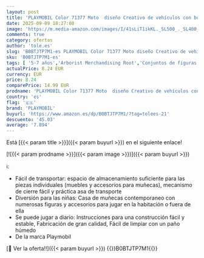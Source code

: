 ```yaml
---
layout: post
title: 'PLAYMOBIL Color 71377 Moto  diseño Creativo de vehículos con bolígrafos y Accesorios solubles en Agua para Realizar Acrobacias sorprendentes  Juguetes para niños a Partir de 5 años'
date: 2025-09-09 18:27:08
image: 'https://m.media-amazon.com/images/I/41sLiT1ikKL._SL500_._SL400_.jpg'
comments: true
category: ofertas
author: 'tole.es'
slug: 'B0BTJTP7M1-es PLAYMOBIL Color 71377 Moto diseño Creativo de vehículos...'
sku: 'B0BTJTP7M1-es'
tags: [ '5-7 años','Arborist Merchandising Root','Conjuntos de figuras de juguete','Juguetes','Juguetes y juegos','Muñecos y figuras','Self Service','Special Features Stores','Top brands in Toys','b6d17eda-2c26-45ed-a098-453a9f96e839_0','b6d17eda-2c26-45ed-a098-453a9f96e839_6301','b6d17eda-2c26-45ed-a098-453a9f96e839_7701','playmobil','🇪🇸', ]
actualPrice: 8.24 EUR
currency: EUR
price: 8.24
comparePrice: 14.99 EUR
prodname: 'PLAYMOBIL Color 71377 Moto  diseño Creativo de vehículos con bolígrafos y Accesorios solubles en Agua para Realizar Acrobacias sorprendentes  Juguetes para niños a Partir de 5 años'
country: 'es'
flag: '🇪🇸'
brand: 'PLAYMOBIL'
buyurl: 'https://www.amazon.es/dp/B0BTJTP7M1/?tag=tolees-21'
descuento: '45.03'
average: '7.894'
---
```


Está [{{< param title >}}]({{< param buyurl >}}) en el siguiente enlace!

[![{{< param prodname >}}]({{< param image >}})]({{< param buyurl >}})

ℹ️:

- Fácil de transportar: espacio de almacenamiento suficiente para las piezas individuales (muebles y accesorios para muñecas), mecanismo de cierre fácil y práctica asa de transporte
- Diversión para las niñas: Casa de muñecas contemporaneo con numerosas figuras y accesorios para jugar en la habitación o fuera de ella
- Se puede jugar a diario: Instrucciones para una construcción fácil y estable, Fabricación de gran calidad, Fácil de limpiar con un paño húmedo
- De la marca Playmobil

[🛒 Ver la oferta!!]({{< param buyurl >}})
{{<world>}}B0BTJTP7M1{{</world>}}
